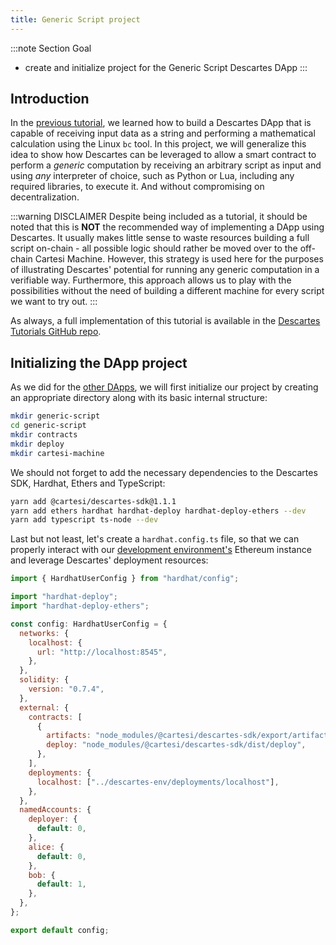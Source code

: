 ```yaml
---
title: Generic Script project
---
```


:::note Section Goal
- create and initialize project for the Generic Script Descartes DApp
:::

## Introduction

In the [previous tutorial](../calculator/create-project/), we learned how to build a Descartes DApp that is capable of receiving input data as a string and performing a mathematical calculation using the Linux `bc` tool. In this project, we will generalize this idea to show how Descartes can be leveraged to allow a smart contract to perform a *generic* computation by receiving an arbitrary script as input and using *any* interpreter of choice, such as Python or Lua, including any required libraries, to execute it. And without compromising on decentralization.

:::warning DISCLAIMER
Despite being included as a tutorial, it should be noted that this is **NOT** the recommended way of implementing a DApp using Descartes. It usually makes little sense to waste resources building a full script on-chain - all possible logic should rather be moved over to the off-chain Cartesi Machine. However, this strategy is used here for the purposes of illustrating Descartes' potential for running any generic computation in a verifiable way. Furthermore, this approach allows us to play with the possibilities without the need of building a different machine for every script we want to try out.
:::

As always, a full implementation of this tutorial is available in the [Descartes Tutorials GitHub repo](https://github.com/cartesi/descartes-tutorials/tree/master/generic-script).


## Initializing the DApp project

As we did for the [other DApps](../helloworld/create-project/), we will first initialize our project by creating an appropriate directory along with its basic internal structure:

```bash
mkdir generic-script
cd generic-script
mkdir contracts
mkdir deploy
mkdir cartesi-machine
```

We should not forget to add the necessary dependencies to the Descartes SDK, Hardhat, Ethers and TypeScript:

```bash
yarn add @cartesi/descartes-sdk@1.1.1
yarn add ethers hardhat hardhat-deploy hardhat-deploy-ethers --dev
yarn add typescript ts-node --dev
```

Last but not least, let's create a `hardhat.config.ts` file, so that we can properly interact with our [development environment's](../descartes-env) Ethereum instance and leverage Descartes' deployment resources:

```javascript
import { HardhatUserConfig } from "hardhat/config";

import "hardhat-deploy";
import "hardhat-deploy-ethers";

const config: HardhatUserConfig = {
  networks: {
    localhost: {
      url: "http://localhost:8545",
    },
  },
  solidity: {
    version: "0.7.4",
  },
  external: {
    contracts: [
      {
        artifacts: "node_modules/@cartesi/descartes-sdk/export/artifacts",
        deploy: "node_modules/@cartesi/descartes-sdk/dist/deploy",
      },
    ],
    deployments: {
      localhost: ["../descartes-env/deployments/localhost"],
    },
  },
  namedAccounts: {
    deployer: {
      default: 0,
    },
    alice: {
      default: 0,
    },
    bob: {
      default: 1,
    },
  },
};

export default config;
```
